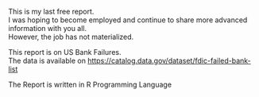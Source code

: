 This is my last free report.  
I was hoping to become employed and continue to share more advanced information with you all.   
However, the job has not materialized.  
  

This report is on US Bank Failures.  
The data is available on https://catalog.data.gov/dataset/fdic-failed-bank-list  

The Report is written in R Programming Language  
